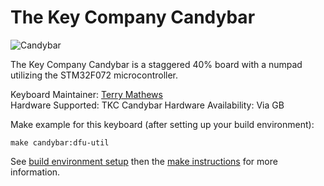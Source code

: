The Key Company Candybar
===

![Candybar](https://cdn.shopify.com/s/files/1/1679/2319/articles/CandyBar_Promo_400x225_1000x.jpg?v=1538150501)


The Key Company Candybar is a staggered 40% board with a numpad utilizing the STM32F072 microcontroller.

Keyboard Maintainer: [Terry Mathews](https://github.com/TerryMathews/)  
Hardware Supported: TKC Candybar 
Hardware Availability: Via GB  


Make example for this keyboard (after setting up your build environment):

    make candybar:dfu-util

See [build environment setup](https://docs.qmk.fm/build_environment_setup.html) then the [make instructions](https://docs.qmk.fm/make_instructions.html) for more information.
